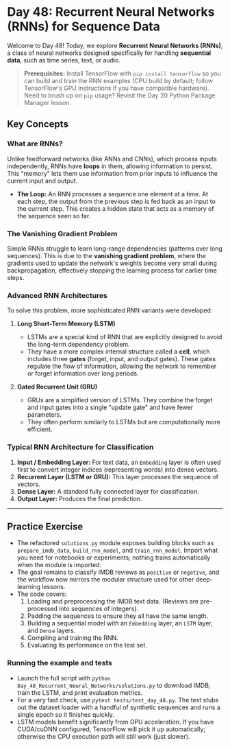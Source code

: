 # Day 48: Recurrent Neural Networks (RNNs) for Sequence Data

Welcome to Day 48! Today, we explore **Recurrent Neural Networks (RNNs)**, a class of neural networks designed specifically for handling **sequential data**, such as time series, text, or audio.

> **Prerequisites:** Install TensorFlow with `pip install tensorflow` so you can build and train the RNN examples (CPU build by default; follow TensorFlow's GPU instructions if you have compatible hardware). Need to brush up on `pip` usage? Revisit the Day 20 Python Package Manager lesson.

## Key Concepts

### What are RNNs?

Unlike feedforward networks (like ANNs and CNNs), which process inputs independently, RNNs have **loops** in them, allowing information to persist. This "memory" lets them use information from prior inputs to influence the current input and output.

- **The Loop:** An RNN processes a sequence one element at a time. At each step, the output from the previous step is fed back as an input to the current step. This creates a hidden state that acts as a memory of the sequence seen so far.

### The Vanishing Gradient Problem

Simple RNNs struggle to learn long-range dependencies (patterns over long sequences). This is due to the **vanishing gradient problem**, where the gradients used to update the network's weights become very small during backpropagation, effectively stopping the learning process for earlier time steps.

### Advanced RNN Architectures

To solve this problem, more sophisticated RNN variants were developed:

1. **Long Short-Term Memory (LSTM)**

   - LSTMs are a special kind of RNN that are explicitly designed to avoid the long-term dependency problem.
   - They have a more complex internal structure called a **cell**, which includes three **gates** (forget, input, and output gates). These gates regulate the flow of information, allowing the network to remember or forget information over long periods.

1. **Gated Recurrent Unit (GRU)**

   - GRUs are a simplified version of LSTMs. They combine the forget and input gates into a single "update gate" and have fewer parameters.
   - They often perform similarly to LSTMs but are computationally more efficient.

### Typical RNN Architecture for Classification

1. **Input / Embedding Layer:** For text data, an `Embedding` layer is often used first to convert integer indices (representing words) into dense vectors.
1. **Recurrent Layer (LSTM or GRU):** This layer processes the sequence of vectors.
1. **Dense Layer:** A standard fully connected layer for classification.
1. **Output Layer:** Produces the final prediction.

______________________________________________________________________

## Practice Exercise

- The refactored `solutions.py` module exposes building blocks such as `prepare_imdb_data`, `build_rnn_model`, and `train_rnn_model`. Import what you need for notebooks or experiments; nothing trains automatically when the module is imported.
- The goal remains to classify IMDB reviews as `positive` or `negative`, and the workflow now mirrors the modular structure used for other deep-learning lessons.
- The code covers:
  1. Loading and preprocessing the IMDB text data. (Reviews are pre-processed into sequences of integers).
  1. Padding the sequences to ensure they all have the same length.
  1. Building a sequential model with an `Embedding` layer, an `LSTM` layer, and `Dense` layers.
  1. Compiling and training the RNN.
  1. Evaluating its performance on the test set.

### Running the example and tests

- Launch the full script with `python Day_48_Recurrent_Neural_Networks/solutions.py` to download IMDB, train the LSTM, and print evaluation metrics.
- For a very fast check, use `pytest tests/test_day_48.py`. The test stubs out the dataset loader with a handful of synthetic sequences and runs a single epoch so it finishes quickly.
- LSTM models benefit significantly from GPU acceleration. If you have CUDA/cuDNN configured, TensorFlow will pick it up automatically; otherwise the CPU execution path will still work (just slower).
